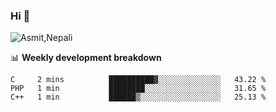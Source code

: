 ### Hi 👋

![Asmit,Nepali](https://media.giphy.com/media/L8K62iTDkzGX6/giphy.gif)
<!--
**asmit99nepali/asmit99nepali** is a ✨ _special_ ✨ repository because its `README.md` (this file) appears on your GitHub profile.

Here are some ideas to get you started:

- 🔭 I’m currently working on ...
- 🌱 I’m currently learning ...
- 👯 I’m looking to collaborate on ...
- 🤔 I’m looking for help with ...
- 💬 Ask me about ...
- 📫 How to reach me: ...
- 😄 Pronouns: ...
- ⚡ Fun fact: ...
-->


📊 **Weekly development breakdown**
<!--START_SECTION:waka-->

```text
C     2 mins          ██████████▓░░░░░░░░░░░░░░   43.22 %
PHP   1 min           ████████░░░░░░░░░░░░░░░░░   31.65 %
C++   1 min           ██████▒░░░░░░░░░░░░░░░░░░   25.13 %
```

<!--END_SECTION:waka-->

